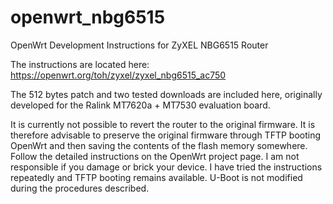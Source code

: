 # openwrt_nbg6515
OpenWrt Development Instructions for ZyXEL NBG6515 Router

The instructions are located here:
https://openwrt.org/toh/zyxel/zyxel_nbg6515_ac750

The 512 bytes patch and two tested downloads are included here, originally developed for the Ralink MT7620a + MT7530 evaluation board.

It is currently not possible to revert the router to the original firmware. It is therefore advisable to preserve the original firmware through TFTP booting OpenWrt and then saving the contents of the flash memory somewhere. Follow the detailed instructions on the OpenWrt project page. I am not responsible if you damage or brick your device. I have tried the instructions repeatedly and TFTP booting remains available. U-Boot is not modified during the procedures described.
